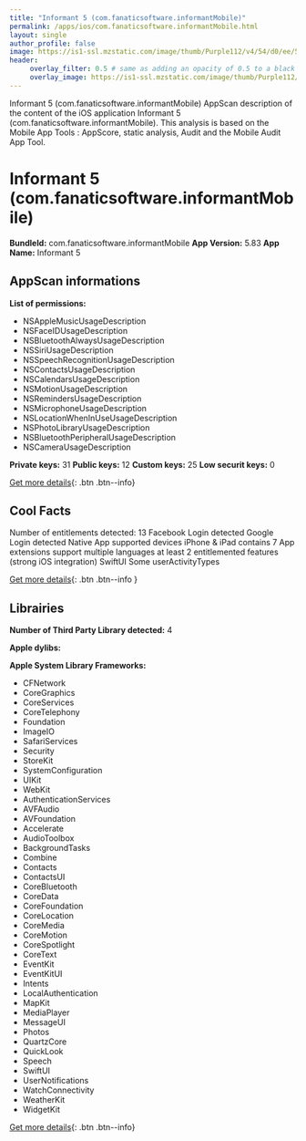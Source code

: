 ```yaml
---
title: "Informant 5 (com.fanaticsoftware.informantMobile)"
permalink: /apps/ios/com.fanaticsoftware.informantMobile.html
layout: single
author_profile: false
image: https://is1-ssl.mzstatic.com/image/thumb/Purple112/v4/54/d0/ee/54d0ee1b-a856-4516-8a01-b8b34691105c/iOSAppIcon-1x_U007emarketing-0-7-0-85-220.png/512x512bb.jpg
header: 
     overlay_filter: 0.5 # same as adding an opacity of 0.5 to a black background
     overlay_image: https://is1-ssl.mzstatic.com/image/thumb/Purple112/v4/54/d0/ee/54d0ee1b-a856-4516-8a01-b8b34691105c/iOSAppIcon-1x_U007emarketing-0-7-0-85-220.png/512x512bb.jpg
---
```

Informant 5 (com.fanaticsoftware.informantMobile) AppScan description of the content of the iOS application Informant 5 (com.fanaticsoftware.informantMobile). This analysis is based on the Mobile App Tools : AppScore, static analysis, Audit and the Mobile Audit App Tool.

# Informant 5 (com.fanaticsoftware.informantMobile)

**BundleId:** com.fanaticsoftware.informantMobile
**App Version:** 5.83
**App Name:** Informant 5


## AppScan informations 

**List of permissions:** 
- NSAppleMusicUsageDescription
- NSFaceIDUsageDescription
- NSBluetoothAlwaysUsageDescription
- NSSiriUsageDescription
- NSSpeechRecognitionUsageDescription
- NSContactsUsageDescription
- NSCalendarsUsageDescription
- NSMotionUsageDescription
- NSRemindersUsageDescription
- NSMicrophoneUsageDescription
- NSLocationWhenInUseUsageDescription
- NSPhotoLibraryUsageDescription
- NSBluetoothPeripheralUsageDescription
- NSCameraUsageDescription
  
  
**Private keys:** 31
**Public keys:** 12
**Custom keys:** 25
**Low securit keys:** 0
  
[Get more details](/pricing.html){: .btn .btn--info}

## Cool Facts

Number of entitlements detected: 13
Facebook Login detected
Google Login detected
Native App
supported devices iPhone & iPad
contains 7 App extensions
support multiple languages
at least 2 entitlemented features (strong iOS integration)
SwiftUI
Some userActivityTypes
  
[Get more details](/pricing.html){: .btn .btn--info }

## Librairies 
**Number of Third Party Library detected:** 4


**Apple dylibs:**


**Apple System Library Frameworks:**
- CFNetwork
- CoreGraphics
- CoreServices
- CoreTelephony
- Foundation
- ImageIO
- SafariServices
- Security
- StoreKit
- SystemConfiguration
- UIKit
- WebKit
- AuthenticationServices
- AVFAudio
- AVFoundation
- Accelerate
- AudioToolbox
- BackgroundTasks
- Combine
- Contacts
- ContactsUI
- CoreBluetooth
- CoreData
- CoreFoundation
- CoreLocation
- CoreMedia
- CoreMotion
- CoreSpotlight
- CoreText
- EventKit
- EventKitUI
- Intents
- LocalAuthentication
- MapKit
- MediaPlayer
- MessageUI
- Photos
- QuartzCore
- QuickLook
- Speech
- SwiftUI
- UserNotifications
- WatchConnectivity
- WeatherKit
- WidgetKit


  
[Get more details](/pricing.html){: .btn .btn--info}

